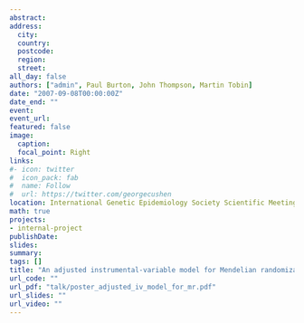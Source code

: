 ```yaml
---
abstract: 
address:
  city: 
  country: 
  postcode: 
  region: 
  street: 
all_day: false
authors: ["admin", Paul Burton, John Thompson, Martin Tobin]
date: "2007-09-08T00:00:00Z"
date_end: ""
event: 
event_url: 
featured: false
image:
  caption: 
  focal_point: Right
links:
#- icon: twitter
#  icon_pack: fab
#  name: Follow
#  url: https://twitter.com/georgecushen
location: International Genetic Epidemiology Society Scientific Meeting, York
math: true
projects:
- internal-project
publishDate: 
slides: 
summary: 
tags: []
title: "An adjusted instrumental-variable model for Mendelian randomization"
url_code: ""
url_pdf: "talk/poster_adjusted_iv_model_for_mr.pdf"
url_slides: ""
url_video: ""
---
```


